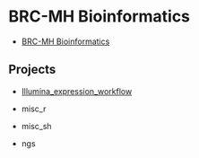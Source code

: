 BRC-MH Bioinformatics
=========================

- [BRC-MH Bioinformatics](http://core.brc.iop.kcl.ac.uk)

## Projects

- [Illumina_expression_workflow](https://github.com/snewhouse/BRC_MH_Bioinformatics/tree/master/Illumina_expression_workflow)

- misc_r

- misc_sh

- ngs


